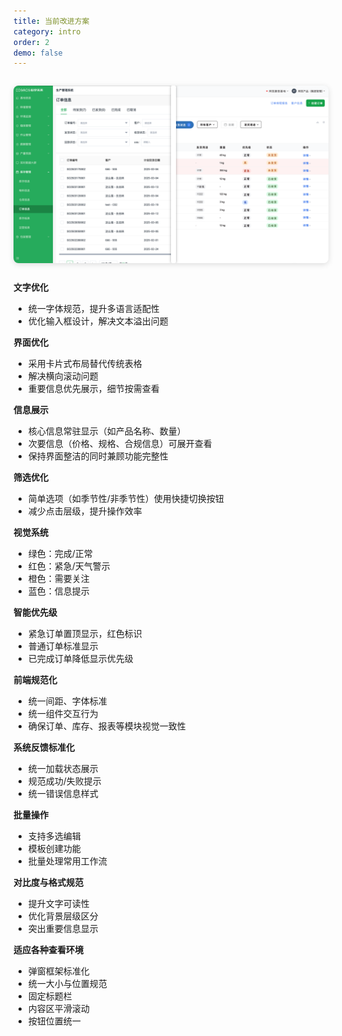 ```yaml
---
title: 当前改进方案
category: intro
order: 2
demo: false
---
```


<!-- Centered 16:9 Aspect Ratio Before/After Image Comparison Slider for Markdown, with Green Drag and Hover Color -->

<style>
.center-container {
  display: flex;
  justify-content: center;
  align-items: center;
  width: 100%;
  margin: 2em 0;
}
.comparison-slider-wrapper {
  position: relative;
  width: 640px;
  max-width: 100%;
  aspect-ratio: 16 / 9;
}
.comparison-slider {
  position: absolute;
  inset: 0;
  width: 100%;
  height: 100%;
  overflow: hidden;
  border-radius: 8px;
  box-shadow: 0 2px 10px #0002;
  user-select: none;
  background: #eee;
  display: block;
}
.comparison-slider img {
  position: absolute;
  width: 100%;
  height: 100%;
  object-fit: cover;
  top: 0; left: 0;
}
.comparison-slider .after-image {
  clip-path: inset(0 0 0 50%);
  transition: clip-path 0.1s;
}
.comparison-slider .slider-handle {
  position: absolute;
  top: 0; left: 50%;
  width: 8px; height: 100%;
  background: #fff;
  cursor: ew-resize;
  box-shadow: 0 0 4px #0005;
  border-radius: 2px;
  transition: background 0.2s;
  z-index: 2;
}
.comparison-slider .slider-handle:hover,
.comparison-slider .slider-handle.dragging {
  background: #4FA147;
}
</style>

<div class="center-container">
  <div class="comparison-slider-wrapper">
    <div class="comparison-slider" id="mySlider">
      <img src="https://raw.githubusercontent.com/adtpdn/cosmos-codex/refs/heads/main/src/assets/before.png" alt="Before">
      <img src="https://raw.githubusercontent.com/adtpdn/cosmos-codex/refs/heads/main/src/assets/after.png" class="after-image" alt="After">
      <div class="slider-handle"></div>
    </div>
  </div>
</div>

<script>
(function() {
  const slider = document.getElementById('mySlider');
  const after = slider.querySelector('.after-image');
  const handle = slider.querySelector('.slider-handle');
  let dragging = false;

  function setSlider(x) {
    const rect = slider.getBoundingClientRect();
    let pct = Math.max(0, Math.min(1, (x - rect.left) / rect.width));
    handle.style.left = (pct * 100) + '%';
    after.style.clipPath = `inset(0 0 0 ${pct * 100}%)`;
  }

  function onDown(e) {
    dragging = true;
    document.body.style.userSelect = 'none';
    handle.classList.add('dragging');
  }
  function onUp(e) {
    dragging = false;
    document.body.style.userSelect = '';
    handle.classList.remove('dragging');
  }
  function onMove(e) {
    if (!dragging) return;
    let x = e.touches ? e.touches[0].clientX : e.clientX;
    setSlider(x);
  }

  handle.addEventListener('mousedown', onDown);
  window.addEventListener('mouseup', onUp);
  window.addEventListener('mousemove', onMove);

  handle.addEventListener('touchstart', onDown);
  window.addEventListener('touchend', onUp);
  window.addEventListener('touchmove', onMove);

  // Set initial position
  setSlider(slider.getBoundingClientRect().left + slider.offsetWidth / 2);
})();
</script>

**文字优化** 

- 统一字体规范，提升多语言适配性 
- 优化输入框设计，解决文本溢出问题 

**界面优化**

- 采用卡片式布局替代传统表格 
- 解决横向滚动问题 
- 重要信息优先展示，细节按需查看 

**信息展示**

- 核心信息常驻显示（如产品名称、数量） 
- 次要信息（价格、规格、合规信息）可展开查看 
- 保持界面整洁的同时兼顾功能完整性 

**筛选优化** 

- 简单选项（如季节性/非季节性）使用快捷切换按钮 
- 减少点击层级，提升操作效率 

**视觉系统**

- 绿色：完成/正常 
- 红色：紧急/天气警示 
- 橙色：需要关注 
- 蓝色：信息提示 

**智能优先级** 

- 紧急订单置顶显示，红色标识 
- 普通订单标准显示 
- 已完成订单降低显示优先级 

**前端规范化**

- 统一间距、字体标准 
- 统一组件交互行为 
- 确保订单、库存、报表等模块视觉一致性 

**系统反馈标准化** 

- 统一加载状态展示 
- 规范成功/失败提示 
- 统一错误信息样式 

**批量操作** 

- 支持多选编辑 
- 模板创建功能 
- 批量处理常用工作流 

**对比度与格式规范** 

- 提升文字可读性 
- 优化背景层级区分 
- 突出重要信息显示 

**适应各种查看环境** 
 
- 弹窗框架标准化 
- 统一大小与位置规范 
- 固定标题栏 
- 内容区平滑滚动 
- 按钮位置统一 